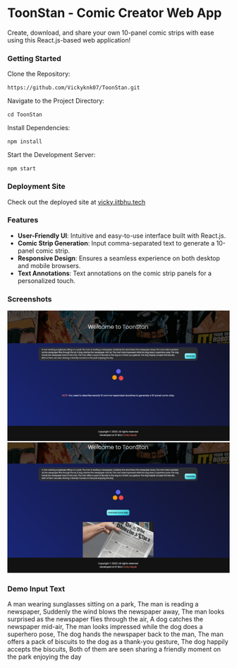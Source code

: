 # ToonStan - Comic Creator Web App

Create, download, and share your own 10-panel comic strips with ease using this React.js-based web application!

### Getting Started

Clone the Repository:

```
https://github.com/Vickyknk07/ToonStan.git
```

Navigate to the Project Directory:

```
cd ToonStan
```

Install Dependencies:

```
npm install
```

Start the Development Server:

```
npm start
```

### Deployment Site

Check out the deployed site at [vicky.iitbhu.tech](https://vicky.iitbhu.tech)

### Features

- **User-Friendly UI**: Intuitive and easy-to-use interface built with React.js.
- **Comic Strip Generation**: Input comma-separated text to generate a 10-panel comic strip.
- **Responsive Design**: Ensures a seamless experience on both desktop and mobile browsers.
- **Text Annotations**: Text annotations on the comic strip panels for a personalized touch.

### Screenshots

<img src="./public/Screenshot1.png"/>
<img src="./public/Screenshot2.png"/>

### Demo Input Text

A man wearing sunglasses sitting on a park, The man is reading a newspaper, Suddenly the wind blows the newspaper away, The man looks surprised as the newspaper flies through the air, A dog catches the newspaper mid-air, The man looks impressed while the dog does a superhero pose, The dog hands the newspaper back to the man, The man offers a pack of biscuits to the dog as a thank-you gesture, The dog happily accepts the biscuits, Both of them are seen sharing a friendly moment on the park enjoying the day